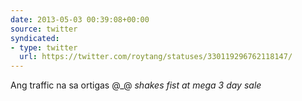 ```yaml
---
date: 2013-05-03 00:39:08+00:00
source: twitter
syndicated:
- type: twitter
  url: https://twitter.com/roytang/statuses/330119296762118147/
---
```


Ang traffic na sa ortigas @_@ *shakes fist at mega 3 day sale*